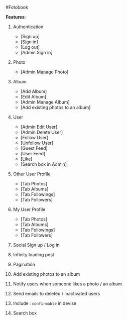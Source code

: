 #Fotobook

**Features**:

1. Authentication
    - [Sign up]
    - [Sign in]
    - [Log out]
    - [Admin Sign in]

2. Photo
    - [Admin Manage Photo]

3. Album
    - [Add Album]
    - [Edit Album]
    - [Admin Manage Album]
    - [Add existing photos to an album]

4. User
    - [Admin Edit User]
    - [Admin Delete User]
    - [Follow User]
    - [Unfollow User]
    - [Guest Feed]
    - [User Feed]
    - [Like]
    - [Search box in Admin]


5. Other User Profile
    - [Tab Photos]
    - [Tab Albums]
    - [Tab Followings]
    - [Tab Followers]


6. My User Profile
    - [Tab Photos]
    - [Tab Albums]
    - [Tab Followings]
    - [Tab Followers]



1. Social Sign up / Log in
2. Infinity loading post
3. Pagination
4. Add existing photos to an album
5. Notify users when someone likes a photo / an album
6. Send emails to deleted / inactivated users
7. Include `:confirmable` in devise
8. Search box
